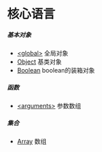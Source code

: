 # 核心语言

##### 基本对象

- [\<global\>](global.md) 全局对象
- [Object](Object.md) 基类对象
- [Boolean](Boolean.md) boolean的装箱对象

##### 函数

- [\<arguments\>](arguments.md) 参数数组

##### 集合

- [Array](Array.md) 数组